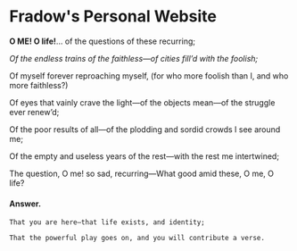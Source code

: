 # Fradow's Personal Website

**O ME! O life!**... of the questions of these recurring;

*Of the endless trains of the faithless—of cities fill’d with the foolish;*

Of myself forever reproaching myself, (for who more foolish than I, and who more faithless?)

Of eyes that vainly crave the light—of the objects mean—of the struggle ever renew’d;

Of the poor results of all—of the plodding and sordid crowds I see around me;

Of the empty and useless years of the rest—with the rest me intertwined;

The question, O me! so sad, recurring—What good amid these, O me, O life?

#### Answer.

```
That you are here—that life exists, and identity;

That the powerful play goes on, and you will contribute a verse.
```
